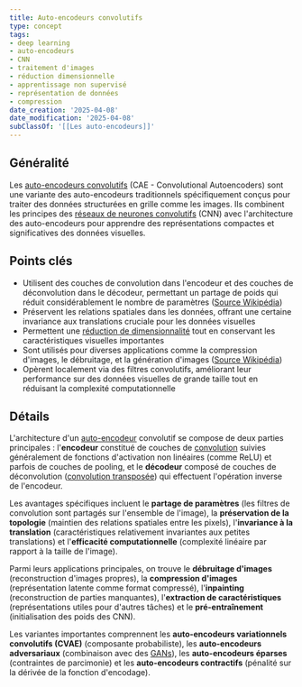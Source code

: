 ```yaml
---
title: Auto-encodeurs convolutifs
type: concept
tags:
- deep learning
- auto-encodeurs
- CNN
- traitement d'images
- réduction dimensionnelle
- apprentissage non supervisé
- représentation de données
- compression
date_creation: '2025-04-08'
date_modification: '2025-04-08'
subClassOf: '[[Les auto-encodeurs]]'
---
```

## Généralité

Les [auto-encodeurs convolutifs](https://fr.wikipedia.org/wiki/Auto-encodeur) (CAE - Convolutional Autoencoders) sont une variante des auto-encodeurs traditionnels spécifiquement conçus pour traiter des données structurées en grille comme les images. Ils combinent les principes des [réseaux de neurones convolutifs](https://fr.wikipedia.org/wiki/R%C3%A9seau_neuronal_convolutif) (CNN) avec l'architecture des auto-encodeurs pour apprendre des représentations compactes et significatives des données visuelles.

## Points clés

- Utilisent des couches de convolution dans l'encodeur et des couches de déconvolution dans le décodeur, permettant un partage de poids qui réduit considérablement le nombre de paramètres ([Source Wikipédia](https://fr.wikipedia.org/wiki/R%C3%A9seau_de_neurones_convolutifs))
- Préservent les relations spatiales dans les données, offrant une certaine invariance aux translations cruciale pour les données visuelles
- Permettent une [réduction de dimensionnalité](https://fr.wikipedia.org/wiki/R%C3%A9duction_de_dimensionnalit%C3%A9) tout en conservant les caractéristiques visuelles importantes
- Sont utilisés pour diverses applications comme la compression d'images, le débruitage, et la génération d'images ([Source Wikipédia](https://fr.wikipedia.org/wiki/Apprentissage_automatique))
- Opèrent localement via des filtres convolutifs, améliorant leur performance sur des données visuelles de grande taille tout en réduisant la complexité computationnelle

## Détails

L'architecture d'un [auto-encodeur](https://fr.wikipedia.org/wiki/Auto-encodeur) convolutif se compose de deux parties principales : l'**encodeur** constitué de couches de [convolution](https://fr.wikipedia.org/wiki/R%C3%A9seau_de_neurones_%C3%A0_convolution) suivies généralement de fonctions d'activation non linéaires (comme ReLU) et parfois de couches de pooling, et le **décodeur** composé de couches de déconvolution ([convolution transposée](https://fr.wikipedia.org/wiki/Transposed_convolution)) qui effectuent l'opération inverse de l'encodeur.

Les avantages spécifiques incluent le **partage de paramètres** (les filtres de convolution sont partagés sur l'ensemble de l'image), la **préservation de la topologie** (maintien des relations spatiales entre les pixels), l'**invariance à la translation** (caractéristiques relativement invariantes aux petites translations) et l'**efficacité computationnelle** (complexité linéaire par rapport à la taille de l'image).

Parmi leurs applications principales, on trouve le **débruitage d'images** (reconstruction d'images propres), la **compression d'images** (représentation latente comme format compressé), l'**inpainting** (reconstruction de parties manquantes), l'**extraction de caractéristiques** (représentations utiles pour d'autres tâches) et le **pré-entraînement** (initialisation des poids des CNN).

Les variantes importantes comprennent les **auto-encodeurs variationnels convolutifs (CVAE)** (composante probabiliste), les **auto-encodeurs adversariaux** (combinaison avec des [GANs](https://fr.wikipedia.org/wiki/R%C3%A9seaux_antagonistes_g%C3%A9n%C3%A9ratifs)), les **auto-encodeurs éparses** (contraintes de parcimonie) et les **auto-encodeurs contractifs** (pénalité sur la dérivée de la fonction d'encodage).